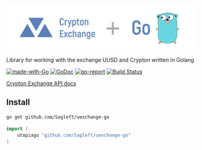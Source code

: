 ![logo](logo.png)

Library for working with the exchange UUSD and Crypton written in Golang

[![made-with-Go](https://img.shields.io/badge/Made%20with-Go-1f425f.svg)](http://golang.org)
[![GoDoc](https://godoc.org/github.com/sagleft/uexchange-go?status.svg)](https://godoc.org/gopkg.in/sagleft/uexchange-go.v1)
[![go-report](https://goreportcard.com/badge/github.com/Sagleft/uexchange-go)](https://goreportcard.com/report/github.com/Sagleft/uexchange-go)
[![Build Status](https://travis-ci.org/sagleft/uexchange-go.svg?branch=master)](https://travis-ci.org/sagleft/uexchange-go)

[Crypton Exchange API docs](https://crp.is/api-doc/)

Install
-----

```bash
go get github.com/Sagleft/uexchange-go
```

```go
import (
	utopiago "github.com/Sagleft/uexchange-go"
)

